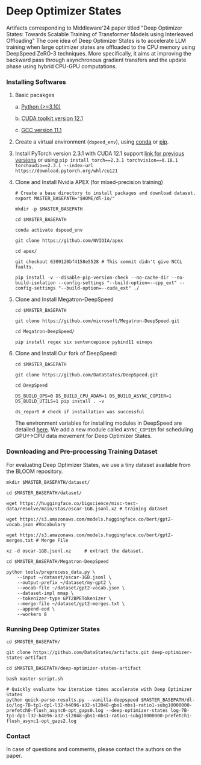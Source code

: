 # Deep Optimizer States

Artifacts corresponding to Middleware'24 paper titled "Deep Optimizer States: Towards Scalable Training of Transformer Models using Interleaved Offloading"
The core idea of Deep Optimizer States is to accelerate LLM training when large optimizer states are offloaded to the CPU memory using DeepSpeed ZeRO-3 techniques. More specifically, it aims at improving the backward pass through asynchronous gradient transfers and the update phase using hybrid CPU-GPU computations.

### Installing Softwares
1. Basic pacakges

    a. [Python (>=3.10)](https://www.python.org/downloads/release/python-3100/)

    b. [CUDA toolkit version 12.1](https://developer.nvidia.com/cuda-12-1-0-download-archive)

    c. [GCC version 11.1](https://gcc.gnu.org/install/)

2. Create a virtual environment (`dspeed_env`), using [conda](https://docs.conda.io/projects/conda/en/latest/user-guide/tasks/manage-environments.html) or [pip](https://packaging.python.org/en/latest/guides/installing-using-pip-and-virtual-environments/).

3. Install PyTorch version 2.3.1 with CUDA 12.1 support [link for previous versions](https://pytorch.org/get-started/previous-versions/) or using `pip install torch==2.3.1 torchvision==0.18.1 torchaudio==2.3.1 --index-url https://download.pytorch.org/whl/cu121`

4. Clone and Install Nvidia APEX (for mixed-precision training)
    ```
    # Create a base directory to install packages and download dataset.
    export MASTER_BASEPATH="$HOME/dl-io/"

    mkdir -p $MASTER_BASEPATH

    cd $MASTER_BASEPATH

    conda activate dspeed_env

    git clone https://github.com/NVIDIA/apex

    cd apex/

    git checkout 6309120bf4158e5528 # This commit didn't give NCCL faults.

    pip install -v --disable-pip-version-check --no-cache-dir --no-build-isolation --config-settings "--build-option=--cpp_ext" --config-settings "--build-option=--cuda_ext" ./
    ```

5. Clone and Install Megatron-DeepSpeed
    ```
    cd $MASTER_BASEPATH

    git clone https://github.com/microsoft/Megatron-DeepSpeed.git

    cd Megatron-DeepSpeed/

    pip install regex six sentencepiece pybind11 einops
    ```

6. Clone and Install Our fork of DeepSpeed:
    ```
    cd $MASTER_BASEPATH

    git clone https://github.com/DataStates/DeepSpeed.git

    cd DeepSpeed

    DS_BUILD_OPS=0 DS_BUILD_CPU_ADAM=1 DS_BUILD_ASYNC_COPIER=1 DS_BUILD_UTILS=1 pip install . -v

    ds_report # check if installation was successful
    ```
    The environment variables for installing modules in DeepSpeed are detailed [here](https://www.deepspeed.ai/tutorials/advanced-install/#pre-install-deepspeed-ops). We add a new module called `ASYNC_COPIER` for scheduling GPU<->CPU data movement for Deep Optimizer States.

### Downloading and Pre-processing Training Dataset
For evaluating Deep Optimizer States, we use a tiny dataset available from the BLOOM repository.

```
mkdir $MASTER_BASEPATH/dataset/

cd $MASTER_BASEPATH/dataset/

wget https://huggingface.co/bigscience/misc-test-data/resolve/main/stas/oscar-1GB.jsonl.xz # training dataset

wget https://s3.amazonaws.com/models.huggingface.co/bert/gpt2-vocab.json #Vocabulary

wget https://s3.amazonaws.com/models.huggingface.co/bert/gpt2-merges.txt # Merge File

xz -d oscar-1GB.jsonl.xz     # extract the dataset.

cd $MASTER_BASEPATH/Megatron-DeepSpeed

python tools/preprocess_data.py \
    --input ~/dataset/oscar-1GB.jsonl \
    --output-prefix ~/dataset/my-gpt2 \
    --vocab-file ~/dataset/gpt2-vocab.json \
    --dataset-impl mmap \
    --tokenizer-type GPT2BPETokenizer \
    --merge-file ~/dataset/gpt2-merges.txt \
    --append-eod \
    --workers 8
```

### Running Deep Optimizer States
```
cd $MASTER_BASEPATH/

git clone https://github.com/DataStates/artifacts.git deep-optimizer-states-artifact

cd $MASTER_BASEPATH/deep-optimizer-states-artifact

bash master-script.sh

# Quickly evaluate how iteration times accelerate with Deep Optimizer States
python quick-parse-results.py --vanilla-deepspeed $MASTER_BASEPATH/dl-io/log-7B-tp1-dp1-l32-h4096-a32-sl2048-gbs1-mbs1-ratio1-subg10000000-prefetch0-flush_async0-opt_gaps0.log --deep-optimizer-states log-7B-tp1-dp1-l32-h4096-a32-sl2048-gbs1-mbs1-ratio1-subg10000000-prefetch1-flush_async1-opt_gaps2.log

```


### Contact
In case of questions and comments, please contact the authors on the paper.
